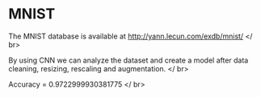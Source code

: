 # MNIST

The MNIST database is available at http://yann.lecun.com/exdb/mnist/ </ br>

By using CNN we can analyze the dataset and create a model after data cleaning, resizing, rescaling and augmentation. </ br>

Accuracy = 0.9722999930381775 </ br>
